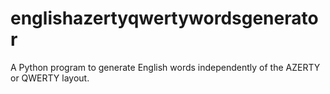 # englishazertyqwertywordsgenerator
A Python program to generate English words independently of the AZERTY or QWERTY layout.

